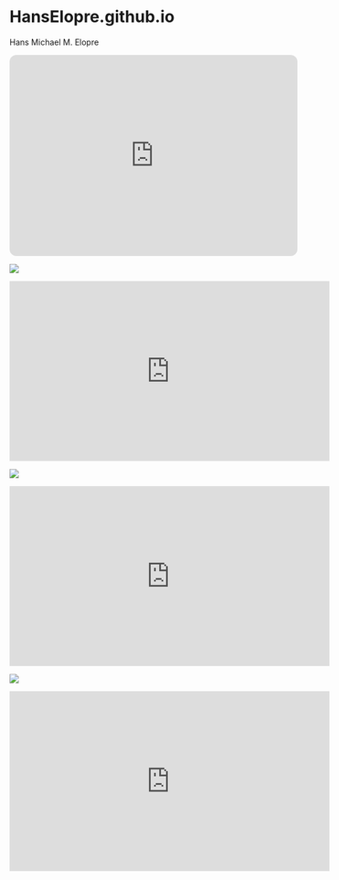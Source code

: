 # HansElopre.github.io
Hans Michael M. Elopre

<iframe style="border-radius:12px" src="https://open.spotify.com/embed/playlist/29aTwimS2uTsPewZRyp5Hf?utm_source=generator" width="100%" height="352" frameBorder="0" allowfullscreen="" allow="autoplay; clipboard-write; encrypted-media; fullscreen; picture-in-picture" loading="lazy"></iframe>

![](https://i.pinimg.com/564x/31/bd/80/31bd80eac6f205fec58cb2c88c382226.jpg)

<iframe width="560" height="315" src="https://www.youtube.com/embed/TdrL3QxjyVw" title="YouTube video player" frameborder="0" allow="accelerometer; autoplay; clipboard-write; encrypted-media; gyroscope; picture-in-picture; web-share" allowfullscreen></iframe>

![](https://i.pinimg.com/564x/68/77/26/68772645403e74a523390a868a8e7125.jpg)

<iframe width="560" height="315" src="https://www.youtube.com/embed/ycE7bUq3-2k" title="YouTube video player" frameborder="0" allow="accelerometer; autoplay; clipboard-write; encrypted-media; gyroscope; picture-in-picture; web-share" allowfullscreen></iframe>

![](https://i.pinimg.com/564x/dc/45/ad/dc45ad2fd4009aae10da875327ff8597.jpg)

<iframe width="560" height="315" src="https://www.youtube.com/embed/rJABBmAMXnY" title="YouTube video player" frameborder="0" allow="accelerometer; autoplay; clipboard-write; encrypted-media; gyroscope; picture-in-picture; web-share" allowfullscreen></iframe>
